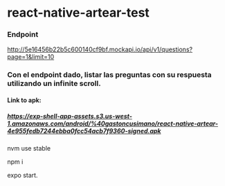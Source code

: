 # react-native-artear-test

### Endpoint
  http://5e16456b22b5c600140cf9bf.mockapi.io/api/v1/questions?page=1&limit=10

### Con el endpoint dado, listar las preguntas con su respuesta utilizando un infinite scroll.

#### Link to apk: 
##### https://exp-shell-app-assets.s3.us-west-1.amazonaws.com/android/%40gastoncusimano/react-native-artear-4e955fedb7244ebba0fcc54acb7f9360-signed.apk

nvm use stable

npm i

expo start.

